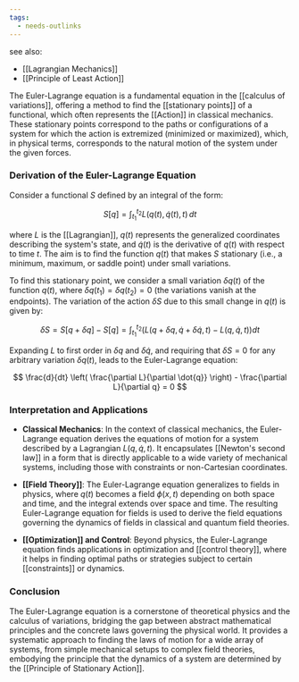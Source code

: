 ```yaml
---
tags:
  - needs-outlinks
---
```

see also:
- [[Lagrangian Mechanics]]
- [[Principle of Least Action]]

The Euler-Lagrange equation is a fundamental equation in the [[calculus of variations]], offering a method to find the [[stationary points]] of a functional, which often represents the [[Action]] in classical mechanics. These stationary points correspond to the paths or configurations of a system for which the action is extremized (minimized or maximized), which, in physical terms, corresponds to the natural motion of the system under the given forces.

### Derivation of the Euler-Lagrange Equation

Consider a functional $S$ defined by an integral of the form:

$$
S[q] = \int_{t_1}^{t_2} L(q(t), \dot{q}(t), t) \, dt
$$

where $L$ is the [[Lagrangian]], $q(t)$ represents the generalized coordinates describing the system's state, and $\dot{q}(t)$ is the derivative of $q(t)$ with respect to time $t$. The aim is to find the function $q(t)$ that makes $S$ stationary (i.e., a minimum, maximum, or saddle point) under small variations.

To find this stationary point, we consider a small variation $\delta q(t)$ of the function $q(t)$, where $\delta q(t_1) = \delta q(t_2) = 0$ (the variations vanish at the endpoints). The variation of the action $\delta S$ due to this small change in $q(t)$ is given by:

$$
\delta S = S[q + \delta q] - S[q] = \int_{t_1}^{t_2} \left( L(q + \delta q, \dot{q} + \delta \dot{q}, t) - L(q, \dot{q}, t) \right) dt
$$

Expanding $L$ to first order in $\delta q$ and $\delta \dot{q}$, and requiring that $\delta S = 0$ for any arbitrary variation $\delta q(t)$, leads to the Euler-Lagrange equation:

$$
\frac{d}{dt} \left( \frac{\partial L}{\partial \dot{q}} \right) - \frac{\partial L}{\partial q} = 0
$$

### Interpretation and Applications

- **Classical Mechanics**: In the context of classical mechanics, the Euler-Lagrange equation derives the equations of motion for a system described by a Lagrangian $L(q,\dot{q},t)$. It encapsulates [[Newton's second law]] in a form that is directly applicable to a wide variety of mechanical systems, including those with constraints or non-Cartesian coordinates.

- **[[Field Theory]]**: The Euler-Lagrange equation generalizes to fields in physics, where $q(t)$ becomes a field $\phi(x,t)$ depending on both space and time, and the integral extends over space and time. The resulting Euler-Lagrange equation for fields is used to derive the field equations governing the dynamics of fields in classical and quantum field theories.

- **[[Optimization]] and Control**: Beyond physics, the Euler-Lagrange equation finds applications in optimization and [[control theory]], where it helps in finding optimal paths or strategies subject to certain [[constraints]] or dynamics.

### Conclusion

The Euler-Lagrange equation is a cornerstone of theoretical physics and the calculus of variations, bridging the gap between abstract mathematical principles and the concrete laws governing the physical world. It provides a systematic approach to finding the laws of motion for a wide array of systems, from simple mechanical setups to complex field theories, embodying the principle that the dynamics of a system are determined by the [[Principle of Stationary Action]].